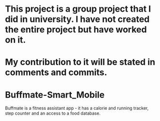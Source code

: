 # This project is a group project that I did in university. I have not created the entire project but have worked on it.
# My contribution to it will be stated in comments and commits.

# Buffmate-Smart_Mobile

Buffmate is a fitness assistant app - it has a calorie and running tracker, step counter and an access to a food database.